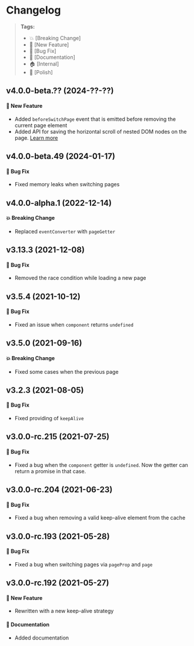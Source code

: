 Changelog
=========

> **Tags:**
> - :boom:       [Breaking Change]
> - :rocket:     [New Feature]
> - :bug:        [Bug Fix]
> - :memo:       [Documentation]
> - :house:      [Internal]
> - :nail_care:  [Polish]

## v4.0.0-beta.?? (2024-??-??)

#### :rocket: New Feature

* Added `beforeSwitchPage` event that is emitted before removing the current page element
* Added API for saving the horizontal scroll of nested DOM nodes on the page. [Learn more](./README.md#api-for-saving-scroll-of-nested-dom-nodes)

## v4.0.0-beta.49 (2024-01-17)

#### :bug: Bug Fix

* Fixed memory leaks when switching pages

## v4.0.0-alpha.1 (2022-12-14)

#### :boom: Breaking Change

* Replaced `eventConverter` with `pageGetter`

## v3.13.3 (2021-12-08)

#### :bug: Bug Fix

* Removed the race condition while loading a new page

## v3.5.4 (2021-10-12)

#### :bug: Bug Fix

* Fixed an issue when `component` returns `undefined`

## v3.5.0 (2021-09-16)

#### :boom: Breaking Change

* Fixed some cases when the previous page

## v3.2.3 (2021-08-05)

#### :bug: Bug Fix

* Fixed providing of `keepAlive`

## v3.0.0-rc.215 (2021-07-25)

#### :bug: Bug Fix

* Fixed a bug when the `component` getter is `undefined`. Now the getter can return a promise in that case.

## v3.0.0-rc.204 (2021-06-23)

#### :bug: Bug Fix

* Fixed a bug when removing a valid keep-alive element from the cache

## v3.0.0-rc.193 (2021-05-28)

#### :bug: Bug Fix

* Fixed a bug when switching pages via `pageProp` and `page`

## v3.0.0-rc.192 (2021-05-27)

#### :rocket: New Feature

* Rewritten with a new keep-alive strategy

#### :memo: Documentation

* Added documentation
